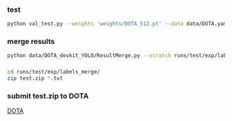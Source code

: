 

### test
```bash
python val_test.py --weights 'weights/DOTA_512.pt' --data data/DOTA.yaml --batch-size 8 --img 512 --task test --save-conf --save-txt
```

### merge results
```bash
python data/DOTA_devkit_YOLO/ResultMerge.py --scratch runs/test/exp/labels/
```

### 
```bash
cd runs/test/exp/labels_merge/
zip test.zip *.txt
```

### submit test.zip to DOTA
[DOTA](http://bed4rs.net:8001/evaluation2/)
```
